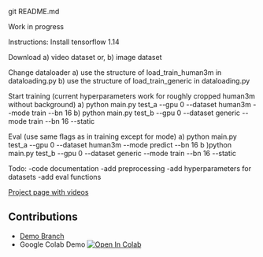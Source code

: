 git README.md

Work in progress

Instructions:
Install tensorflow 1.14 

Download
a) video dataset or,
b) image dataset

Change dataloader
a) use the structure of load_train_human3m in dataloading.py 
b) use the structure of load_train_generic in dataloading.py

Start training (current hyperparameters work for roughly cropped human3m without background)
a) python main.py test_a --gpu 0 --dataset human3m --mode train --bn 16
b) python main.py test_b --gpu 0 --dataset generic --mode train --bn 16 --static 

Eval (use same flags as in training except for mode)
a) python main.py test_a --gpu 0 --dataset human3m --mode predict --bn 16
b )python main.py test_b --gpu 0 --dataset generic --mode train --bn 16 --static 


Todo:
-code documentation
-add preprocessing
-add hyperparameters for datasets
-add eval functions

[Project page with videos](https://compvis.github.io/unsupervised-disentangling/) 

## Contributions

- [Demo Branch](https://github.com/CompVis/unsupervised-disentangling/tree/master/transfer-demo)
- Google Colab Demo [![Open In Colab](https://colab.research.google.com/assets/colab-badge.svg)](https://colab.research.google.com/drive/1rDNxZH1BYlyvBmE1z30Dng2TgUKnH3MP)

